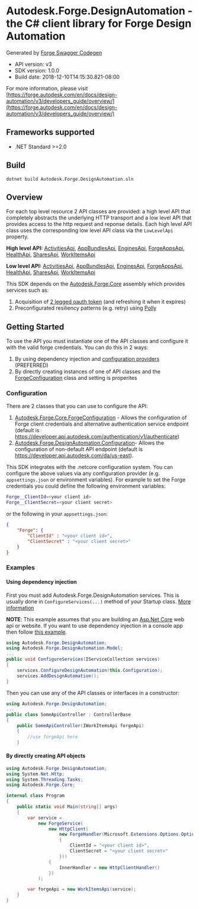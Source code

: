 # Autodesk.Forge.DesignAutomation - the C# client library for Forge Design Automation

Generated by [Forge Swagger Codegen](https://git.autodesk.com/design-automation/forge-rsdk-codegen)

- API version: v3
- SDK version: 1.0.0
- Build date: 2018-12-10T14:15:30.821-08:00

For more information, please visit [https://forge.autodesk.com/en/docs/design-automation/v3/developers_guide/overview/](https://forge.autodesk.com/en/docs/design-automation/v3/developers_guide/overview/)

## Frameworks supported
- .NET Standard >=2.0

## Build
```
dotnet build Autodesk.Forge.DesignAutomation.sln
```

## Overview

For each top level resource 2 API classes are provided: a high level API that completely abstracts the underlying HTTP transport and a low level API that provides access to the http request and reponse details.
Each high level API class uses the corresponding low level API class via the `LowLevelApi` property.

__High level API:__
[ActivitiesApi](src/ActivitiesApi.cs),
[AppBundlesApi](src/AppBundlesApi.cs),
[EnginesApi](src/EnginesApi.cs),
[ForgeAppsApi](src/ForgeAppsApi.cs),
[HealthApi](src/HealthApi.cs),
[SharesApi](src/SharesApi.cs),
[WorkItemsApi](src/WorkItemsApi.cs)

__Low level API:__
[ActivitiesApi](src/Http/ActivitiesApiHttp.cs),
[AppBundlesApi](src/Http/AppBundlesApiHttp.cs),
[EnginesApi](src/Http/EnginesApiHttp.cs),
[ForgeAppsApi](src/Http/ForgeAppsApiHttp.cs),
[HealthApi](src/Http/HealthApiHttp.cs),
[SharesApi](src/Http/SharesApiHttp.cs),
[WorkItemsApi](src/Http/WorkItemsApiHttp.cs)

This SDK depends on the [Autodesk.Forge.Core](https://git.autodesk.com/design-automation/Autodesk.Forge.Core) assembly which provides services such as:
1. Acquisition of [2 legged oauth token](https://forge.autodesk.com/en/docs/oauth/v2/tutorials/get-2-legged-token/) (and refreshing it when it expires)
2. Preconfigurated resiliency patterns (e.g. retry) using [Polly](https://github.com/App-vNext/Polly)

## Getting Started

To use the API you must instantiate one of the API classes and configure it with the valid forge credentials. You can do this in 2 ways:
1. By using dependency injection and [configuration providers](https://docs.microsoft.com/en-us/aspnet/core/fundamentals/configuration/#providers
) (PREFERRED)
2. By directly creating instances of one of API classes and the [ForgeConfiguration](https://git.autodesk.com/design-automation/Autodesk.Forge.Core/src/ForgeConfiguration.cs) class and setting is properites

### Configuration

There are 2 classes that you can use to configure the API:
1. [Autodesk.Forge.Core.ForgeConfiguration](https://git.autodesk.com/design-automation/Autodesk.Forge.Core/src/ForgeConfiguration.cs) - Allows the configuration of Forge client credentials and alternative authentication service endpoint (default is https://developer.api.autodesk.com/authentication/v1/authenticate)
2. [Autodesk.Forge.DesignAutomation.Configuration](src/Configuration.cs)- Allows the configuration of non-default API endpoint (default is https://developer.api.autodesk.com/da/us-east).

This SDK integrates with the .netcore configuration system. You can configure the above values via any configuration provider (e.g. `appsettings.json` or environment variables).
For example to set the Forge credentials you could define the following environment variables:
```bash
Forge__ClientId=<your client id>
Forge__ClientSecret=<your client secret>
```
or the following in your `appsettings.json`:
```json
{
    "Forge": {
        "ClientId" : "<your client id>",
        "ClientSecret" : "<your client secret>"
    }
}
```
### Examples
#### Using dependency injection
First you must add Autodesk.Forge.DesignAutomation services. This is usually done in `ConfigureServices(...)` method of your Startup class. [More information](https://docs.microsoft.com/en-us/aspnet/core/fundamentals/dependency-injection)

__NOTE__: This example assumes that you are building an [Asp.Net Core](https://docs.microsoft.com/en-us/aspnet/core/) web api or website. 
If you want to use dependency injection in a console app then follow [this example](https://keestalkstech.com/2018/04/dependency-injection-with-ioptions-in-console-apps-in-net-core-2/).
```csharp
using Autodesk.Forge.DesignAutomation;
using Autodesk.Forge.DesignAutomation.Model;
...
public void ConfigureServices(IServiceCollection services)
{
    services.ConfigureDesignAutomation(this.Configuration);
    services.AddDesignAutomation();
}
```
Then you can use any of the API classes or interfaces in a constructor:
```csharp
using Autodesk.Forge.DesignAutomation;
...
public class SomeApiController : ControllerBase
{
    public SomeApiController(IWorkItemsApi forgeApi)
    {
        //use forgeApi here
    }
```
#### By directly creating API objects

```csharp
using Autodesk.Forge.DesignAutomation;
using System.Net.Http;
using System.Threading.Tasks;
using Autodesk.Forge.Core;

internal class Program
{
    public static void Main(string[] args)
    {
        var service =
            new ForgeService(
                new HttpClient(
                    new ForgeHandler(Microsoft.Extensions.Options.Options.Create(new ForgeConfiguration()
                    {
                        ClientId = "<your client id>",
                        ClientSecret = "<your client secret>"
                    }))
                {
                    InnerHandler = new HttpClientHandler()
                })
            );

        var forgeApi = new WorkItemsApi(service);
    }
}
```
